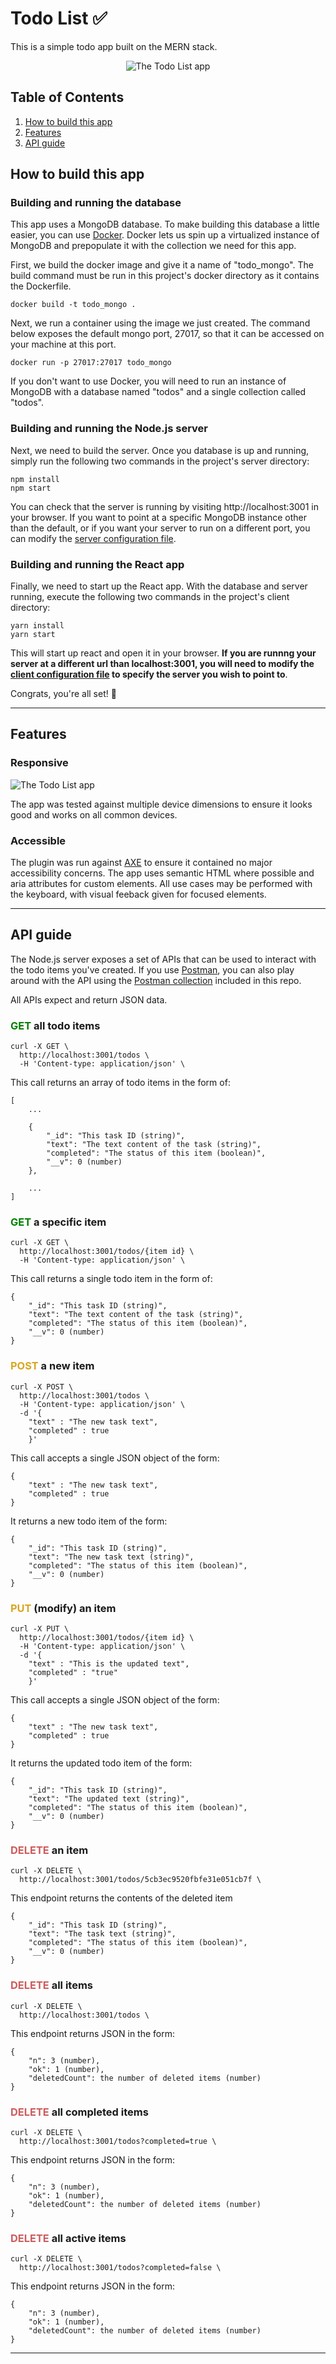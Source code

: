 # Todo List ✅
This is a simple todo app built on the MERN stack.

<div align="middle">
<img src="https://github.com/zacharytscott/todo/blob/master/img/main.png" title="The Todo List app"/>
</div>

## Table of Contents
1. [How to build this app](#how-to-build-this-app)
1. [Features](#features)
1. [API guide](#api-guide)

## How to build this app
### Building and running the database
This app uses a MongoDB database. To make building this database a little easier, you can use [Docker](https://www.docker.com/). Docker lets us spin up a virtualized instance of MongoDB and prepopulate it with the collection we need for this app.

First, we build the docker image and give it a name of "todo_mongo". The build command must be run in this project's docker directory as it contains the Dockerfile.

```
docker build -t todo_mongo .
```
Next, we run a container using the image we just created. The command below exposes the default mongo port, 27017, so that it can be accessed on your machine at this port.
```
docker run -p 27017:27017 todo_mongo
```
If you don't want to use Docker, you will need to run an instance of MongoDB with a database named "todos" and a single collection called "todos".
### Building and running the Node.js server

Next, we need to build the server. Once you database is up and running, simply run the following two commands in the project's server directory:

```
npm install
npm start
```
You can check that the server is running by visiting http://localhost:3001 in your browser. If you want to point at a specific MongoDB instance other than the default, or if you want your server to run on a different port, you can modify the [server configuration file](https://github.com/zacharytscott/todo/blob/master/server/config.json).
### Building and running the React app
Finally, we need to start up the React app. With the database and server running, execute the following two commands in the project's client directory:
```
yarn install
yarn start
```
This will start up react and open it in your browser. **If you are runnng your server at a different url than localhost:3001, you will need to modify the [client configuration file](https://github.com/zacharytscott/todo/blob/master/client/src/config.json) to specify the server you wish to point to**.

Congrats, you're all set! 🙌

---
## Features

### Responsive
<img src="https://github.com/zacharytscott/todo/blob/master/img/responsive-demo.gif" title="The Todo List app"/>
</div>

The app was tested against multiple device dimensions to ensure it looks good and works on all common devices.

### Accessible

The plugin was run against [AXE](https://www.deque.com/axe/) to ensure it contained no major accessibility concerns. The app uses semantic HTML where possible and aria attributes for custom elements. All use cases may be performed with the keyboard, with visual feeback given for focused elements.

---

## API guide

The Node.js server exposes a set of APIs that can be used to interact with the todo items you've created. If you use [Postman](https://www.getpostman.com/), you can also play around with the API using the [Postman collection](https://github.com/zacharytscott/todo/blob/master/todos.postman_collection.json) included in this repo.

All APIs expect and return JSON data.

### <span style="color:green">GET</span> all todo items
```
curl -X GET \
  http://localhost:3001/todos \
  -H 'Content-type: application/json' \
```
This call returns an array of todo items in the form of:
```
[
    ...

    {
        "_id": "This task ID (string)",
        "text": "The text content of the task (string)",
        "completed": "The status of this item (boolean)",
        "__v": 0 (number)
    },

    ...
]
```

### <span style="color:green">GET</span> a specific item
```
curl -X GET \
  http://localhost:3001/todos/{item id} \
  -H 'Content-type: application/json' \
```
This call returns a single todo item in the form of:
```
{
    "_id": "This task ID (string)",
    "text": "The text content of the task (string)",
    "completed": "The status of this item (boolean)",
    "__v": 0 (number)
}
```

### <span style="color:goldenrod">POST</span> a new item
```
curl -X POST \
  http://localhost:3001/todos \
  -H 'Content-type: application/json' \
  -d '{
	"text" : "The new task text",
	"completed" : true
    }'
```
This call accepts a single JSON object of the form:
```
{
    "text" : "The new task text",
	"completed" : true
}
```
It returns a new todo item of the form:
```
{
    "_id": "This task ID (string)",
    "text": "The new task text (string)",
    "completed": "The status of this item (boolean)",
    "__v": 0 (number)
}
```

### <span style="color:goldenrod">PUT</span> (modify) an item
```
curl -X PUT \
  http://localhost:3001/todos/{item id} \
  -H 'Content-type: application/json' \
  -d '{
	"text" : "This is the updated text",
	"completed" : "true"
    }'
```
This call accepts a single JSON object of the form:
```
{
    "text" : "The new task text",
	"completed" : true
}
```
It returns the updated todo item of the form:
```
{
    "_id": "This task ID (string)",
    "text": "The updated text (string)",
    "completed": "The status of this item (boolean)",
    "__v": 0 (number)
}
```

### <span style="color:indianred">DELETE</span> an item
```
curl -X DELETE \
  http://localhost:3001/todos/5cb3ec9520fbfe31e051cb7f \
```
This endpoint returns the contents of the deleted item
```
{
    "_id": "This task ID (string)",
    "text": "The task text (string)",
    "completed": "The status of this item (boolean)",
    "__v": 0 (number)
}
```

### <span style="color:indianred">DELETE</span> all items
```
curl -X DELETE \
  http://localhost:3001/todos \
```
This endpoint returns JSON in the form:
```
{
    "n": 3 (number),
    "ok": 1 (number),
    "deletedCount": the number of deleted items (number)
}
```

### <span style="color:indianred">DELETE</span> all completed items
```
curl -X DELETE \
  http://localhost:3001/todos?completed=true \
```
This endpoint returns JSON in the form:
```
{
    "n": 3 (number),
    "ok": 1 (number),
    "deletedCount": the number of deleted items (number)
}
```

### <span style="color:indianred">DELETE</span> all active items
```
curl -X DELETE \
  http://localhost:3001/todos?completed=false \
```
This endpoint returns JSON in the form:
```
{
    "n": 3 (number),
    "ok": 1 (number),
    "deletedCount": the number of deleted items (number)
}
```
---

